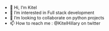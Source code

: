 - 👋 Hi, I’m Kitel
- 👀 I’m interested in Full stack development
- 💞️ I’m looking to collaborate on python projects
- 📫 How to reach me : @KitelHillary on twitter 

<!---
Kit3l/Kit3l is a ✨ special ✨ repository because its `README.md` (this file) appears on your GitHub profile.
You can click the Preview link to take a look at your changes.
--->
